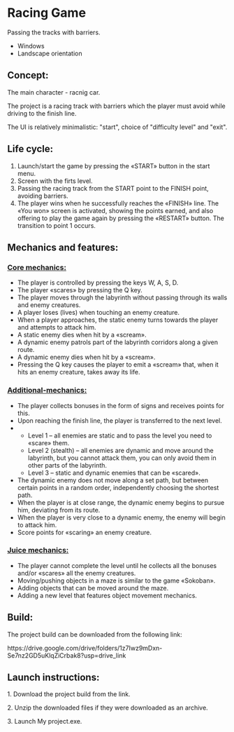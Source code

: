 <h1>Racing Game</h1>
<p>Passing the tracks with barriers.</p>
<ul>
  <li>Windows</li>
  <li>Landscape orientation</li>
</ul>

<h2>Concept:</h2>
<p>The main character - racnig car.</p>

<p>The project is a racing track with barriers which the player must avoid while driving to the finish line.</p>

<p>The UI is relatively minimalistic: "start", choice of "difficulty level" and "exit".</p>

<h2>Life cycle:</h2>
<ol>
  <li>Launch/start the game by pressing the «START» button in the start menu.</li>
  <li>Screen with the firts level.</li>
  <li>Passing the racing track from the START point to the FINISH point, avoiding barriers.
</li>
  <li>The player wins when he successfully reaches the «FINISH» line. The «You won» screen is activated, showing the points earned, and also offering to play the game again by pressing the «RESTART» button. The transition to point 1 occurs.
</li>
</ol>

<h2>Mechanics and features:</h2>
<h3><u>Core mechanics:</u></h3>
<ul>
  <li>The player is controlled by pressing the keys W, A, S, D.</li>
  <li>The player «scares» by pressing the Q key.
</li>
  <li>The player moves through the labyrinth without passing through its walls and enemy creatures.
</li>
  <li>A player loses (lives) when touching an enemy creature.
</li>
  <li>When a player approaches, the static enemy turns towards the player and attempts to attack him.
</li>
  <li>A static enemy dies when hit by a «scream».
</li>
  <li>A dynamic enemy patrols part of the labyrinth corridors along a given route.
</li>
  <li>A dynamic enemy dies when hit by a «scream».
</li>
  <li>Pressing the Q key causes the player to emit a «scream» that, when it hits an enemy creature, takes away its life.
</li>
    </ul>

<h3><u>Additional-mechanics:</u></h3>
<ul>
  <li>The player collects bonuses in the form of signs and receives points for this.
</li>
  <li>Upon reaching the finish line, the player is transferred to the next level.

  <li><ul>
    <li>Level 1 – all enemies are static and to pass the level you need to «scare» them.
</li>
    <li>Level 2 (stealth) – all enemies are dynamic and move around the labyrinth, but you cannot attack them, you can only avoid them in other parts of the labyrinth.
</li>
    <li>Level 3 – static and dynamic enemies that can be «scared».
</li>
 </ul>   

  <li>The dynamic enemy does not move along a set path, but between certain points in a random order, independently choosing the shortest path.
</li>
  <li>When the player is at close range, the dynamic enemy begins to pursue him, deviating from its route.
</li>
  <li>When the player is very close to a dynamic enemy, the enemy will begin to attack him.
</li>
  <li>Score points for «scaring» an enemy creature.
</li>
    </ul>

<h3><u>Juice mechanics:</u></h3>
<ul>
  <li>The player cannot complete the level until he collects all the bonuses and/or «scares» all the enemy creatures.
</li>
  <li>Moving/pushing objects in a maze is similar to the game «Sokoban».
</li>
  <li>Adding objects that can be moved around the maze.
</li>
  <li>Adding a new level that features object movement mechanics.
</li>
</ul>

<h2>Build:</h2>
<p>The project build can be downloaded from the following link:</p>
<href>https://drive.google.com/drive/folders/1z7Iwz9mDxn-Se7nz2GD5uKlqZiCrbak8?usp=drive_link</href>
<h2>Launch instructions:</h2>
<p>1. Download the project build from the link.</p>
<p>2. Unzip the downloaded files if they were downloaded as an archive.</p>
<p>3. Launch My project.exe.</p>
